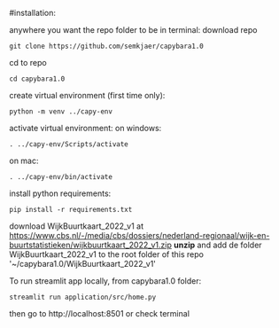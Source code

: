 #installation:

anywhere you want the repo folder to be in terminal:
download repo
```
git clone https://github.com/semkjaer/capybara1.0
```
cd to repo
```
cd capybara1.0
```
create virtual environment (first time only):
```
python -m venv ../capy-env
```

activate virtual environment:
on windows:
```
. ../capy-env/Scripts/activate
```
on mac:
```
. ../capy-env/bin/activate
```
install python requirements:
```
pip install -r requirements.txt
```
download WijkBuurtkaart_2022_v1 at https://www.cbs.nl/-/media/cbs/dossiers/nederland-regionaal/wijk-en-buurtstatistieken/wijkbuurtkaart_2022_v1.zip
**unzip** and add de folder WijkBuurtkaart_2022_v1 to the root folder of this repo '~/capybara1.0/WijkBuurtkaart_2022_v1'

To run streamlit app locally, from capybara1.0 folder:
```
streamlit run application/src/home.py
```
then go to http://localhost:8501 or check terminal

